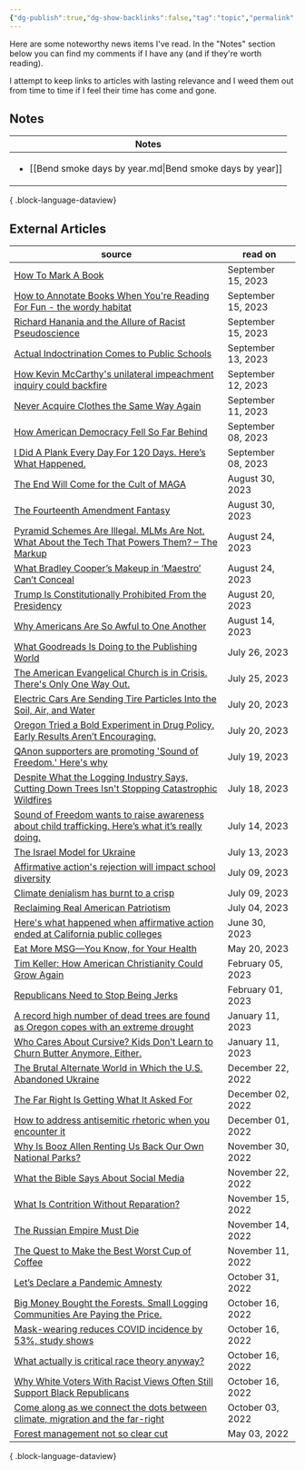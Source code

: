 ```yaml
---
{"dg-publish":true,"dg-show-backlinks":false,"tag":"topic","permalink":"/news-articles/","dgShowBacklinks":false,"dgPassFrontmatter":true}
---
```



Here are some noteworthy news items I've read. In the "Notes" section below you can find my comments if I have any (and if they're worth reading).

I attempt to keep links to articles with lasting relevance and I weed them out from time to time if I feel their time has come and gone.

## Notes

| Notes                                                                      |
| -------------------------------------------------------------------------- |
| <ul><li>[[Bend smoke days by year.md\\|Bend smoke days by year]]</li></ul> |

{ .block-language-dataview}

## External Articles

| source                                                                                                                                                                                                                                | read on            |
| ------------------------------------------------------------------------------------------------------------------------------------------------------------------------------------------------------------------------------------- | ------------------ |
| [How To Mark A Book](https://www.maebrussell.com/Articles%20and%20Notes/How%20To%20Mark%20A%20Book.html)                                                                                                                              | September 15, 2023 |
| [How to Annotate Books When You're Reading For Fun - the wordy habitat](https://thewordyhabitat.com/how-to-annotate-books-reading-for-fun/)                                                                                           | September 15, 2023 |
| [Richard Hanania and the Allure of Racist Pseudoscience](https://www.theatlantic.com/ideas/archive/2023/09/richard-hanania-racist-pseudoscience-woke-silicon-valley/675335/)                                                          | September 15, 2023 |
| [Actual Indoctrination Comes to Public Schools](https://www.theatlantic.com/ideas/archive/2023/09/prager-u-indoctrination-public-schools-1619-project/675294/)                                                                        | September 13, 2023 |
| [How Kevin McCarthy's unilateral impeachment inquiry could backfire](https://www.axios.com/2023/09/12/mccarthy-vs-himself)                                                                                                            | September 12, 2023 |
| [Never Acquire Clothes the Same Way Again](https://www.theatlantic.com/health/archive/2023/09/basic-sewing-skills-fast-fashion/675278/)                                                                                               | September 11, 2023 |
| [How American Democracy Fell So Far Behind](https://www.theatlantic.com/ideas/archive/2023/09/american-constitution-norway/675199/)                                                                                                   | September 08, 2023 |
| [I Did A Plank Every Day For 120 Days. Here’s What Happened.](https://www.trailrunnermag.com/people/culture-people/humor-culture-people/semi-rad-i-did-a-plank-every-day/)                                                            | September 08, 2023 |
| [The End Will Come for the Cult of MAGA](https://www.theatlantic.com/ideas/archive/2023/08/trumpism-maga-cult-republican-voters-indoctrination/675173/)                                                                               | August 30, 2023    |
| [The Fourteenth Amendment Fantasy](https://www.theatlantic.com/ideas/archive/2023/08/trump-disqualified-president-14th-amendment/675163/)                                                                                             | August 30, 2023    |
| [Pyramid Schemes Are Illegal. MLMs Are Not. What About the Tech That Powers Them? – The Markup](https://themarkup.org/news/2023/08/24/pyramid-schemes-are-illegal-mlms-are-not-what-about-the-tech-that-powers-them)                  | August 24, 2023    |
| [What Bradley Cooper’s Makeup in ‘Maestro’ Can’t Conceal](https://www.theatlantic.com/ideas/archive/2023/08/bradley-cooper-maestro-movie-leonard-bernstein-jewish/675106/)                                                            | August 24, 2023    |
| [Trump Is Constitutionally Prohibited From the Presidency](https://www.theatlantic.com/ideas/archive/2023/08/donald-trump-constitutionally-prohibited-presidency/675048/)                                                             | August 20, 2023    |
| [Why Americans Are So Awful to One Another](https://www.theatlantic.com/magazine/archive/2023/09/us-culture-moral-education-formation/674765/)                                                                                        | August 14, 2023    |
| [What Goodreads Is Doing to the Publishing World](https://www.theatlantic.com/ideas/archive/2023/07/goodreads-review-bombing-amazon-moderation/674811/?utm_source=feed)                                                               | July 26, 2023      |
| [The American Evangelical Church is in Crisis. There's Only One Way Out.](https://www.theatlantic.com/ideas/archive/2023/07/christian-evangelical-church-division-politics/674810/)                                                   | July 25, 2023      |
| [Electric Cars Are Sending Tire Particles Into the Soil, Air, and Water](https://www.theatlantic.com/technology/archive/2023/07/electric-vehicles-tires-wearing-out-particulates/674750/)                                             | July 20, 2023      |
| [Oregon Tried a Bold Experiment in Drug Policy. Early Results Aren’t Encouraging.](https://www.theatlantic.com/politics/archive/2023/07/oregon-drug-decriminalization-results-overdoses/674733/?utm_source=feed)                      | July 20, 2023      |
| [QAnon supporters are promoting 'Sound of Freedom.' Here's why](https://www.npr.org/2023/07/19/1188405402/qanon-supporters-are-promoting-sound-of-freedom-heres-why)                                                                  | July 19, 2023      |
| [Despite What the Logging Industry Says, Cutting Down Trees Isn't Stopping Catastrophic Wildfires](https://www.propublica.org/article/despite-what-the-logging-industry-says-cutting-down-trees-isnt-stopping-catastrophic-wildfires) | July 18, 2023      |
| [Sound of Freedom wants to raise awareness about child trafficking. Here’s what it’s really doing.](https://www.vox.com/culture/23794355/sound-of-freedom-controversy-true-story-qanon)                                               | July 14, 2023      |
| [The Israel Model for Ukraine](https://www.theatlantic.com/ideas/archive/2023/07/israel-model-ukraine/674683/?utm_source=feed)                                                                                                        | July 13, 2023      |
| [Affirmative action's rejection will impact school diversity](https://www.axios.com/2023/06/29/affirmative-action-explained-students-diversity)                                                                                       | July 09, 2023      |
| [Climate denialism has burnt to a crisp](https://www.washingtonpost.com/politics/2023/07/07/climate-denialism-gone/)                                                                                                                  | July 09, 2023      |
| [Reclaiming Real American Patriotism](https://www.theatlantic.com/ideas/archive/2023/07/july-4-patriotism/674605/)                                                                                                                    | July 04, 2023      |
| [Here's what happened when affirmative action ended at California public colleges](https://www.npr.org/2023/06/30/1185226895/heres-what-happened-when-affirmative-action-ended-at-california-public-colleges)                         | June 30, 2023      |
| [Eat More MSG—You Know, for Your Health](https://www.theatlantic.com/health/archive/2023/05/msg-salt-intake-healthy/674025/?utm_source=feed)                                                                                          | May 20, 2023       |
| [Tim Keller: How American Christianity Could Grow Again](https://www.theatlantic.com/ideas/archive/2023/02/christianity-secularization-america-renewal-modernity/672948/?utm_source=feed)                                             | February 05, 2023  |
| [Republicans Need to Stop Being Jerks](https://www.theatlantic.com/magazine/archive/2023/03/republican-midterm-election-performance-trump-dr-oz/672771/)                                                                              | February 01, 2023  |
| [A record high number of dead trees are found as Oregon copes with an extreme drought](https://www.npr.org/2022/12/20/1143532629/oregon-megadrought-dead-fir-trees-forest-service-aerial-survey)                                      | January 11, 2023   |
| [Who Cares About Cursive? Kids Don’t Learn to Churn Butter Anymore, Either.](https://www.theatlantic.com/magazine/archive/2023/01/the-commons/672223/?utm_source=feed)                                                                | January 11, 2023   |
| [The Brutal Alternate World in Which the U.S. Abandoned Ukraine](https://www.theatlantic.com/ideas/archive/2022/12/zelensky-congress-speech-us-ukraine-support/672547/?utm_source=feed)                                               | December 22, 2022  |
| [The Far Right Is Getting What It Asked For](https://www.theatlantic.com/technology/archive/2022/12/far-right-extremist-rhetoric-media-free-speech/672339/?utm_source=feed)                                                           | December 02, 2022  |
| [How to address antisemitic rhetoric when you encounter it](https://www.npr.org/2022/12/01/1139929829/how-to-address-antisemitic-rhetoric-when-you-encounter-it)                                                                      | December 01, 2022  |
| [Why Is Booz Allen Renting Us Back Our Own National Parks?](https://mattstoller.substack.com/p/why-is-booz-allen-renting-us-back)                                                                                                     | November 30, 2022  |
| [What the Bible Says About Social Media](https://www.thegospelcoalition.org/article/what-bible-social-media/)                                                                                                                         | November 22, 2022  |
| [What Is Contrition Without Reparation?](https://www.theatlantic.com/newsletters/archive/2022/11/monuments-to-the-unthinkable/672127/?utm_source=feed)                                                                                | November 15, 2022  |
| [The Russian Empire Must Die](https://www.theatlantic.com/magazine/archive/2022/12/putin-russia-must-lose-ukraine-war-imperial-future/671891/?utm_source=feed)                                                                        | November 14, 2022  |
| [The Quest to Make the Best Worst Cup of Coffee](https://www.theatlantic.com/science/archive/2022/11/vietnam-robusta-coffee-revolution-climate-change/672079/?utm_source=feed)                                                        | November 11, 2022  |
| [Let’s Declare a Pandemic Amnesty](https://www.theatlantic.com/ideas/archive/2022/10/covid-response-forgiveness/671879/?utm_source=feed)                                                                                              | October 31, 2022   |
| [Big Money Bought the Forests. Small Logging Communities Are Paying the Price.](https://features.propublica.org/oregon-timber/severance-tax-cut-wall-street-private-logging-companies/#965774)                                        | October 16, 2022   |
| [Mask-wearing reduces COVID incidence by 53%, study shows](https://www.axios.com/2021/11/18/covid-spread-mask-wearing-incidence-study)                                                                                                | October 16, 2022   |
| [What actually is critical race theory anyway?](https://qz.com/2028059/what-is-critical-race-theory/)                                                                                                                                 | October 16, 2022   |
| [Why White Voters With Racist Views Often Still Support Black Republicans](https://fivethirtyeight.com/features/why-racist-white-voters-often-favor-black-republicans/)                                                               | October 16, 2022   |
| [Come along as we connect the dots between climate, migration and the far-right](https://www.npr.org/2022/10/03/1125746902/climate-change-migration-far-right-political-extremism)                                                    | October 03, 2022   |
| [Forest management not so clear cut](https://www.streetroots.org/news/2021/08/17/forest-management-not-so-clear-cut)                                                                                                                  | May 03, 2022       |

{ .block-language-dataview}
